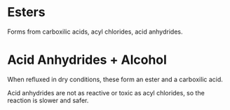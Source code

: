 # Esters

Forms from carboxilic acids, acyl chlorides, acid anhydrides.

# Acid Anhydrides + Alcohol

When refluxed in dry conditions, these form an ester and a carboxilic acid.

Acid anhydrides are not as reactive or toxic as acyl chlorides, so the reaction is slower and safer.

